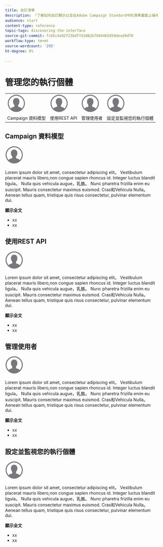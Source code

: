 ```yaml
---
title: 自訂清單
description: 「了解如何自訂顯示以及在Adobe Campaign Standard中的清單畫面上操作：排序、篩選、刪除或複製元素。 列出螢幕，顯示一或多個指定資源的元素。」
audience: start
content-type: reference
topic-tags: discovering-the-interface
source-git-commit: fcb5c4a92f23bdffd1082b7b044b5859dead9d70
workflow-type: tm+mt
source-wordcount: '295'
ht-degree: 8%

---
```



# 管理您的執行個體

<table>
<tr>
    <td valign="top">
        <a href="../../start/using/work-with-audiences.md"><img width="60px" alt="條件" src="assets/icon_profile.svg"/></a>
    </td>
    <td valign="top">
        <a href="../../api/using/creating-a-service.md"><img width="60px" alt="條件" src="assets/icon_profile.svg"/></a>
    </td>
    <td valign="top">
        <a href="../../api/using/interacting-with-custom-resources.md"><img width="60px" alt="條件" src="assets/icon_profile.svg"/></a>
    </td>
    <td valign="top">
        <a href="../../api/using/interacting-with-marketing-history.md"><img width="60px" alt="條件" src="assets/icon_profile.svg"/></a>
    </td>
</tr>
<tr>
<td>Campaign 資料模型</td>
<td>使用REST API</td>
<td>管理使用者</td>
<td>設定並監視您的執行個體</td>
</tr>
</table>

## Campaign 資料模型

<img width="60px" alt="條件" src="assets/icon_profile.svg"/>

Lorem ipsum dolor sit amet, consectetur adipiscing elit。 Vestibulum placerat mauris libero,non congue sapien rhoncus id. Integer luctus blandit ligula。 Nulla quis vehicula augue，乳酪。 Nunc pharetra frizilla enim eu suscipit. Mauris consectetur maximus euismod. Cras和Vehicula Nulla。 Aenean tellus quam, tristique quis risus consectetur, pulvinar elementum dui.

**顯示全文**

* xx
* xx

## 使用REST API

<img width="60px" alt="條件" src="assets/icon_profile.svg"/>

Lorem ipsum dolor sit amet, consectetur adipiscing elit。 Vestibulum placerat mauris libero,non congue sapien rhoncus id. Integer luctus blandit ligula。 Nulla quis vehicula augue，乳酪。 Nunc pharetra frizilla enim eu suscipit. Mauris consectetur maximus euismod. Cras和Vehicula Nulla。 Aenean tellus quam, tristique quis risus consectetur, pulvinar elementum dui.

**顯示全文**

* xx
* xx

## 管理使用者

<img width="60px" alt="條件" src="assets/icon_profile.svg"/>

Lorem ipsum dolor sit amet, consectetur adipiscing elit。 Vestibulum placerat mauris libero,non congue sapien rhoncus id. Integer luctus blandit ligula。 Nulla quis vehicula augue，乳酪。 Nunc pharetra frizilla enim eu suscipit. Mauris consectetur maximus euismod. Cras和Vehicula Nulla。 Aenean tellus quam, tristique quis risus consectetur, pulvinar elementum dui.

**顯示全文**

* xx
* xx

## 設定並監視您的執行個體

<img width="60px" alt="條件" src="assets/icon_profile.svg"/>

Lorem ipsum dolor sit amet, consectetur adipiscing elit。 Vestibulum placerat mauris libero,non congue sapien rhoncus id. Integer luctus blandit ligula。 Nulla quis vehicula augue，乳酪。 Nunc pharetra frizilla enim eu suscipit. Mauris consectetur maximus euismod. Cras和Vehicula Nulla。 Aenean tellus quam, tristique quis risus consectetur, pulvinar elementum dui.

**顯示全文**

* xx
* xx
